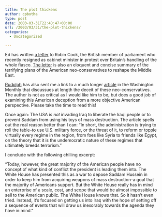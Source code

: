 ```yaml
---
title: The plot thickens
author: cpbotha
type: post
date: 2003-03-31T22:48:47+00:00
url: /2003/03/31/the-plot-thickens/
categories:
  - Uncategorized

---
```

Ed has written [a letter][1] to Robin Cook, the British member of parliament who recently resigned as cabinet minister in protest over Britain&#8217;s handling of the whole fiasco. [The letter][1] is also an eloquent and concise summary of the terrifying plans of the American neo-conservatives to reshape the Middle East.
  
<!--more-->


  
[Rudolph][2] has also sent me a link to a much longer [article][3] in the Washington Monthly that discussues at length the deceit of these neo-conservatives. The author is not as critical as I would like him to be, but does a good job of examining this American deception from a more objective American perspective. Please take the time to read this!

Once again: The USA is _not_ invading Iraq to liberate the Iraqi people or to prevent Saddam from using his toys of mass destruction. The article spells out the real reason better than I can: &#8220;In short, the administration is trying to roll the table&#8211;to use U.S. military force, or the threat of it, to reform or topple virtually every regime in the region, from foes like Syria to friends like Egypt, on the theory that it is the undemocratic nature of these regimes that ultimately breeds terrorism.&#8221;

I conclude with the following chilling excerpt:
  
&#8220;Today, however, the great majority of the American people have no concept of what kind of conflict the president is leading them into. The White House has presented this as a war to depose Saddam Hussein in order to keep him from acquiring weapons of mass destruction&#8211;a goal that the majority of Americans support. But the White House really has in mind an enterprise of a scale, cost, and scope that would be almost impossible to sell to the American public. The White House knows that. So it hasn&#8217;t even tried. Instead, it&#8217;s focused on getting us into Iraq with the hope of setting off a sequence of events that will draw us inexorably towards the agenda they have in mind.&#8221;

 [1]: http://cpbotha.net/weblogs/chadwick/archives/000370.html
 [2]: http://www.wozar.com/
 [3]: http://www.washingtonmonthly.com/features/2003/0304.marshall.html
